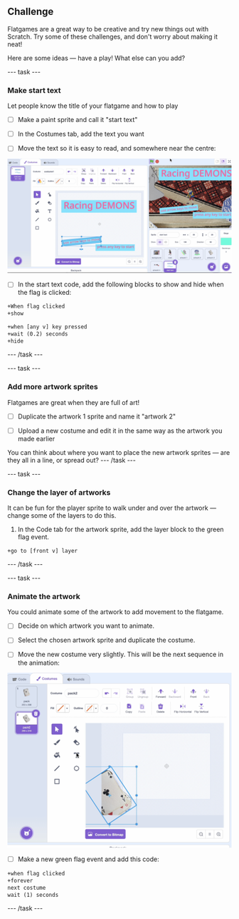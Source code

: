 ## Challenge
Flatgames are a great way to be creative and try new things out with Scratch. Try some of these challenges, and don't worry about making it neat!

Here are some ideas — have a play! What else can you add? 

--- task ---
### Make start text
Let people know the title of your flatgame and how to play


- [ ] Make a paint sprite and call it "start text"

- [ ] In the Costumes tab, add the text you want

- [ ] Move the text so it is easy to read, and somewhere near the centre:

![Screenshot of making start text in the Scratch editor](images/start-text.png)

- [ ] In the start text code, add the following blocks to show and hide when the flag is clicked:

```blocks3
+When flag clicked
+show
```

```blocks3
+when [any v] key pressed
+wait (0.2) seconds
+hide
```
--- /task ---

--- task ---
### Add more artwork sprites
Flatgames are great when they are full of art! 


- [ ] Duplicate the artwork 1 sprite and name it "artwork 2"

- [ ] Upload a new costume and edit it in the same way as the artwork you made earlier

You can think about where you want to place the new artwork sprites — are they all in a line, or spread out?
--- /task ---

--- task ---
### Change the layer of artworks
It can be fun for the player sprite to walk under and over the artwork — change some of the layers to do this. 


1. In the Code tab for the artwork sprite, add the layer block to the green flag event.

```blocks3
+go to [front v] layer
```
--- /task ---


--- task ---
### Animate the artwork
You could animate some of the artwork to add movement to the flatgame.

- [ ] Decide on which artwork you want to animate.

- [ ] Select the chosen artwork sprite and duplicate the costume.

- [ ] Move the new costume very slightly. This will be the next sequence in the animation:

![Screenshot of making a sprite animation in the Scratch editor](images/animate.png)

- [ ] Make a new green flag event and add this code:

```blocks3
+when flag clicked
+forever
next costume
wait (1) seconds
```
--- /task ---
